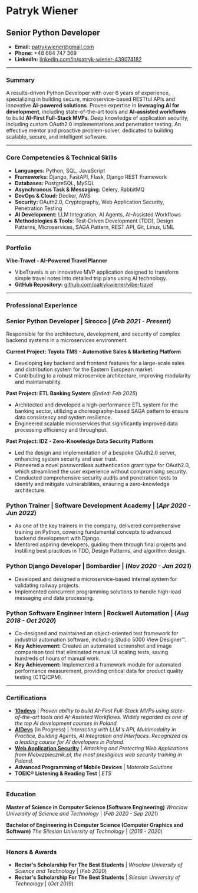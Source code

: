 # Patryk Wiener
Senior Python Developer
---

- **Email:** patrykwiener@gmail.com
- **Phone:** +48 664 747 369
- **LinkedIn:** [linkedin.com/in/patryk-wiener-439074182](https://www.linkedin.com/in/patryk-wiener-439074182/)

---

### Summary

A results-driven Python Developer with over 6 years of experience, specializing in building secure, microservice-based RESTful APIs and innovative **AI-powered solutions**. Proven expertise in **leveraging AI for development**, including state-of-the-art tools and **AI-assisted workflows** to build **AI-First Full-Stack MVPs**. Deep knowledge of application security, including custom OAuth2.0 implementations and penetration testing. An effective mentor and proactive problem-solver, dedicated to building scalable, secure, and intelligent software.

---

### Core Competencies & Technical Skills

- **Languages:** Python, SQL, JavaScript
- **Frameworks:** Django, FastAPI, Flask, Django REST Framework
- **Databases:** PostgreSQL, MySQL
- **Asynchronous Task & Messaging:** Celery, RabbitMQ
- **DevOps & Cloud:** Docker, AWS
- **Security:** OAuth2.0, Cryptography, Web Application Security, Penetration Testing
- **AI Development:** LLM Integration, AI Agents, AI-Assisted Workflows
- **Methodologies & Tools:** Test-Driven Development (TDD), Design Patterns, Microservices, SAGA Pattern, REST API, Git, Linux, UML

---

### Portfolio

**Vibe-Travel - AI-Powered Travel Planner**
- VibeTravels is an innovative MVP application designed to transform simple travel notes into detailed trip plans using AI technology.
- **GitHub Repository:** [github.com/patrykwiener/vibe-travel](https://github.com/patrykwiener/vibe-travel)

---

### Professional Experience

### **Senior Python Developer** | **Sirocco** | (_Feb 2021 - Present_)

Responsible for the architecture, development, and security of complex backend systems in a microservices environment.

**Current Project: Toyota TMS - Automotive Sales & Marketing Platform**
- Developing key backend and frontend features for a large-scale sales and distribution system for the Eastern European market.
- Contributing to a robust microservice architecture, improving modularity and maintainability.

**Past Project: ETL Banking System** (_Ended: Feb 2025_)
- Architected and developed a high-performance ETL system for the banking sector, utilizing a choreography-based SAGA pattern to ensure data consistency and system resilience.
- Engineered scalable microservices that significantly improved data processing efficiency and throughput.

**Past Project: IDZ - Zero-Knowledge Data Security Platform**
- Led the design and implementation of a bespoke OAuth2.0 server, enhancing system security and user trust.
- Pioneered a novel passwordless authentication grant type for OAuth2.0, which streamlined the user experience without compromising security.
- Conducted comprehensive security audits and penetration tests to identify and mitigate vulnerabilities, ensuring a zero-knowledge architecture.

### **Python Trainer** | **Software Development Academy** | (_Apr 2020 - Jun 2022_)

- As one of the key trainers in the company, delivered comprehensive training on Python, covering fundamental concepts to advanced backend development with Django.
- Mentored aspiring developers, guiding them through final projects and instilling best practices in TDD, Design Patterns, and algorithm design.

### **Python Django Developer** | **Bombardier** | (_Nov 2020 - Jan 2021_)

- Developed and designed a microservice-based internal system for validating railway projects.
- Implemented concurrent programming solutions to handle high-load messaging and data processing.

### **Python Software Engineer Intern** | **Rockwell Automation** | (_Aug 2018 - Oct 2020_)

- Co-designed and maintained an object-oriented test framework for industrial automation software, including Studio 5000 View Designer™.
- **Key Achievement:** Created an automated screenshot and image comparison tool that eliminated manual UI scaling tests, saving hundreds of hours of manual work.
- **Key Achievement:** Implemented a framework module for automated performance measurement, providing critical data for product quality testing (CTQ/CPM).

---

### Certifications

- **[10xdevs](https://www.10xdevs.pl/)** | _Proven ability to build AI-First Full-Stack MVPs using state-of-the-art tools and AI-Assisted Workflows. Widely regarded as one of the top AI development courses in Poland._
- **[AIDevs](https://www.aidevs.pl/)** (In Progress) | _Interacting with LLM's API, Multimodality in Practice, Building Agents, AI Integration and Interfaces. Recognized as a leading course for AI developers in Poland._
- **[Web Application Security](https://niebezpiecznik.pl/szkolenia/atakowanie-ochrona-www/)** | _Attacking and Protecting Web Applications from Niebezpiecznik.pl, the most prestigious web security training in Poland._
- **Advanced Programming of Mobile Devices** | _Motorola Solutions_
- **TOEIC® Listening & Reading Test** | _ETS_

---

### Education

**Master of Science in Computer Science (Software Engineering)**
_Wroclaw University of Science and Technology_ | (_Feb 2020 - Sep 2021_)

**Bachelor of Engineering in Computer Science (Computer Graphics and Software)**
_The Silesian University of Technology_ | (_2016 - 2020_)

---

### Honors & Awards

- **Rector's Scholarship For The Best Students** | _Wrocław University of Science and Technology_ | (_Feb 2020_)
- **Rector's Scholarship For The Best Students** | _Silesian University of Technology_ | (_Oct 2019_)
